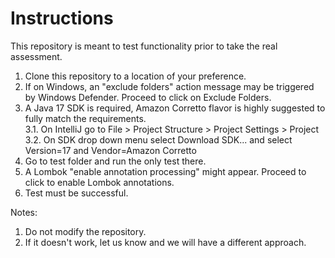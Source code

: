 # Instructions
This repository is meant to test functionality prior to take the real assessment.

1. Clone this repository to a location of your preference.
2. If on Windows, an "exclude folders" action message may be triggered by Windows Defender. Proceed to click on Exclude Folders.
3. A Java 17 SDK is required, Amazon Corretto flavor is highly suggested to fully match the requirements. <br> 
3.1. On IntelliJ go to File > Project Structure > Project Settings > Project <br>
3.2. On SDK drop down menu select Download SDK... and select Version=17 and Vendor=Amazon Corretto
4. Go to test folder and run the only test there.
5. A Lombok "enable annotation processing" might appear. Proceed to click to enable Lombok annotations.
6. Test must be successful.

Notes:
1. Do not modify the repository.
2. If it doesn't work, let us know and we will have a different approach.